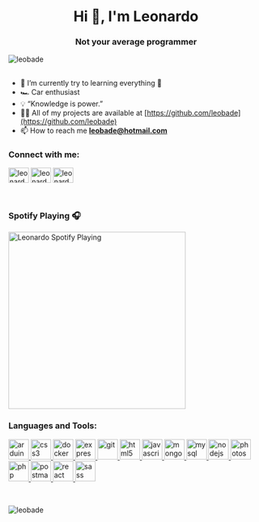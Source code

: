 <h1 align="center">Hi 👋, I'm Leonardo</h1>
<h3 align="center">Not your average programmer</h3>

<p align="left"> <img src="https://komarev.com/ghpvc/?username=leobade&label=Profile%20views&color=0e75b6&style=flat" alt="leobade" /> </p>

##

- 🌱 I’m currently try to learning everything 🤣
- 🏎️ Car enthusiast
- 💡 “Knowledge is power.”
- 👨‍💻 All of my projects are available at [https://github.com/leobade](https://github.com/leobade)
- 📫 How to reach me **leobade@hotmail.com**


<h3 align="left">Connect with me:</h3>
<p align="left">
<a href="https://www.linkedin.com/in/leonardo-b-b92444119/" target="blank"><img align="center" src="https://cdn.jsdelivr.net/npm/simple-icons@3.0.1/icons/linkedin.svg" alt="leonardo badellino" height="30" width="40" /></a>
<a href="https://fb.com/leo.bade" target="blank"><img align="center" src="https://cdn.jsdelivr.net/npm/simple-icons@3.0.1/icons/facebook.svg" alt="leonardo badellino" height="30" width="40" /></a>
<a href="https://instagram.com/leonardobadellino" target="blank"><img align="center" src="https://cdn.jsdelivr.net/npm/simple-icons@3.0.1/icons/instagram.svg" alt="leonardobadellino" height="30" width="40" /></a>
</p>

<br />

### Spotify Playing 🎧

[<img src="https://novatorem-bice-pi.vercel.app/api/spotify" alt="Leonardo Spotify Playing" width="350" />](https://open.spotify.com/user/y2rpvwsd9z45smhppnw8yqqu6)

<h3 align="left">Languages and Tools:</h3>
<p align="left"> <a href="https://www.arduino.cc/" target="_blank"> <img src="https://cdn.worldvectorlogo.com/logos/arduino-1.svg" alt="arduino" width="40" height="40"/> </a> <a href="https://www.w3schools.com/css/" target="_blank"> <img src="https://devicons.github.io/devicon/devicon.git/icons/css3/css3-original-wordmark.svg" alt="css3" width="40" height="40"/> </a> <a href="https://www.docker.com/" target="_blank"> <img src="https://devicons.github.io/devicon/devicon.git/icons/docker/docker-original-wordmark.svg" alt="docker" width="40" height="40"/> </a> <a href="https://expressjs.com" target="_blank"> <img src="https://devicons.github.io/devicon/devicon.git/icons/express/express-original-wordmark.svg" alt="express" width="40" height="40"/> </a> <a href="https://git-scm.com/" target="_blank"> <img src="https://www.vectorlogo.zone/logos/git-scm/git-scm-icon.svg" alt="git" width="40" height="40"/> </a> <a href="https://www.w3.org/html/" target="_blank"> <img src="https://devicons.github.io/devicon/devicon.git/icons/html5/html5-original-wordmark.svg" alt="html5" width="40" height="40"/> </a> <a href="https://developer.mozilla.org/en-US/docs/Web/JavaScript" target="_blank"> <img src="https://devicons.github.io/devicon/devicon.git/icons/javascript/javascript-original.svg" alt="javascript" width="40" height="40"/> </a> <a href="https://www.mongodb.com/" target="_blank"> <img src="https://devicons.github.io/devicon/devicon.git/icons/mongodb/mongodb-original-wordmark.svg" alt="mongodb" width="40" height="40"/> </a> <a href="https://www.mysql.com/" target="_blank"> <img src="https://devicons.github.io/devicon/devicon.git/icons/mysql/mysql-original-wordmark.svg" alt="mysql" width="40" height="40"/> </a> <a href="https://nodejs.org" target="_blank"> <img src="https://devicons.github.io/devicon/devicon.git/icons/nodejs/nodejs-original-wordmark.svg" alt="nodejs" width="40" height="40"/> </a> <a href="https://www.photoshop.com/en" target="_blank"> <img src="https://devicons.github.io/devicon/devicon.git/icons/photoshop/photoshop-plain.svg" alt="photoshop" width="40" height="40"/> </a> <a href="https://www.php.net" target="_blank"> <img src="https://devicons.github.io/devicon/devicon.git/icons/php/php-original.svg" alt="php" width="40" height="40"/> </a> <a href="https://postman.com" target="_blank"> <img src="https://www.vectorlogo.zone/logos/getpostman/getpostman-icon.svg" alt="postman" width="40" height="40"/> </a> <a href="https://reactjs.org/" target="_blank"> <img src="https://devicons.github.io/devicon/devicon.git/icons/react/react-original-wordmark.svg" alt="react" width="40" height="40"/> </a> <a href="https://sass-lang.com" target="_blank"> <img src="https://devicons.github.io/devicon/devicon.git/icons/sass/sass-original.svg" alt="sass" width="40" height="40"/> </a> </p>
<br />
<p><img align="center" src="https://github-readme-stats.vercel.app/api/top-langs?username=leobade&show_icons=true&locale=en&layout=compact" alt="leobade" /></p>
